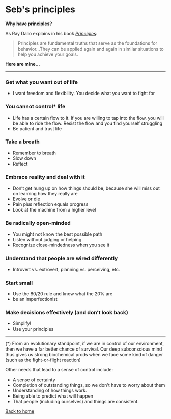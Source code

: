 # Seb's principles

**Why have principles?**

As Ray Dalio explains in his book *[Principles](http://principles.com):*

> Principles are fundamental truths that serve as the foundations for behavior…They can be applied again and again in similar situations to help you achieve your goals.



**Here are mine...**

------

### Get what you want out of life

- I want freedom and flexibility. You decide what you want to fight for

### You cannot control* life

- Life has a certain flow to it. If you are willing to tap into the flow, you will be able to ride the flow. Resist the flow and you find yourself struggling
- Be patient and trust life

### Take a breath

- Remember to breath
- Slow down
- Reflect

### Embrace reality and deal with it

- Don’t get hung up on how things should be, because she will miss out on learning how they really are
- Evolve or die
- Pain plus reflection equals progress
- Look at the machine from a higher level

### Be radically open-minded

- You might not know the best possible path
- Listen without judging or helping
- Recognize close-mindedness when you see it

### Understand that people are wired differently

- Introvert vs. extrovert, planning vs. perceiving, etc.

### Start small

- Use the 80/20 rule and know what the 20% are
- be an imperfectionist

### Make decisions effectively (and don’t look back)

- Simplify!
- Use your principles 





---

(*) From an evolutionary standpoint, if we are in control of our environment, then we have a far better chance of survival. Our deep subconscious mind thus gives us strong biochemical prods when we face some kind of danger (such as the fight-or-flight reaction) 

Other needs that lead to a sense of control include:

- A sense of certainty
- Completion of outstanding things, so we don't have to worry about them
- Understanding of how things work.
- Being able to predict what will happen
- That people (including ourselves) and things are consistent.



[Back to home](https://krumhausen.com)